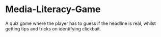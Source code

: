 # Media-Literacy-Game
A quiz game where the player has to guess if the headline is real, whilst getting tips and tricks on identifying clickbait.
